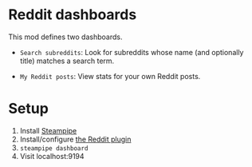 # Reddit dashboards

This mod defines two dashboards. 

- `Search subreddits`: Look for subreddits whose name (and optionally title) matches a search term. 

- `My Reddit posts`: View stats for your own Reddit posts.

# Setup

1. Install [Steampipe](https://steampipe.io/downloads)
2. Install/configure [the Reddit plugin](https://hub.steampipe.io/plugins/turbot/reddit)
3. `steampipe dashboard`
4. Visit localhost:9194



